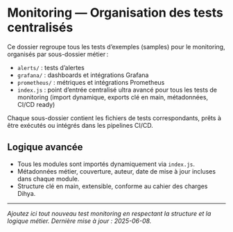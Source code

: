 # Monitoring — Organisation des tests centralisés

Ce dossier regroupe tous les tests d’exemples (samples) pour le monitoring, organisés par sous-dossier métier :

- `alerts/` : tests d’alertes
- `grafana/` : dashboards et intégrations Grafana
- `prometheus/` : métriques et intégrations Prometheus
- `index.js` : point d’entrée centralisé ultra avancé pour tous les tests de monitoring (import dynamique, exports clé en main, métadonnées, CI/CD ready)

Chaque sous-dossier contient les fichiers de tests correspondants, prêts à être exécutés ou intégrés dans les pipelines CI/CD.

## Logique avancée
- Tous les modules sont importés dynamiquement via `index.js`.
- Métadonnées métier, couverture, auteur, date de mise à jour incluses dans chaque module.
- Structure clé en main, extensible, conforme au cahier des charges Dihya.

---

*Ajoutez ici tout nouveau test monitoring en respectant la structure et la logique métier. Dernière mise à jour : 2025-06-08.*
